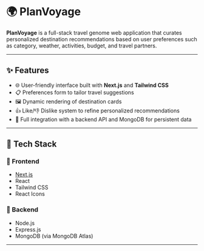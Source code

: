 # 🌍 PlanVoyage

**PlanVoyage** is a full-stack travel genome web application that curates personalized destination recommendations based on user preferences such as category, weather, activities, budget, and travel partners.

---

## ✨ Features

- 🌐 User-friendly interface built with **Next.js** and **Tailwind CSS**
- 📋 Preferences form to tailor travel suggestions
- 🖼️ Dynamic rendering of destination cards
- 👍 Like/👎 Dislike system to refine personalized recommendations
- 🔄 Full integration with a backend API and MongoDB for persistent data

---

## 🧱 Tech Stack

### 🔹 Frontend
- [Next.js](https://nextjs.org/)
- React
- Tailwind CSS
- React Icons

### 🔹 Backend
- Node.js
- Express.js
- MongoDB (via MongoDB Atlas)

---

